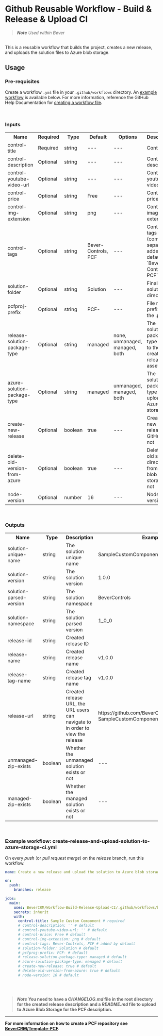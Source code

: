 # Github Reusable Workflow - Build & Release & Upload CI
> ***Note*** *Used within Bever*

<br>
This is a reusable workflow that builds the project, creates a new release, and uploads the solution files to Azure blob storage.

## Usage

### Pre-requisites
Create a workflow ```.yml``` file in your ```.github/workflows``` directory. An [example workflow](https://github.com/BeverCRM/Workflow-Build-Release-Upload-CI#example-workflow-create-release-and-upload-solution-to-azure-storage-ci) is available below. For more information, reference the GitHub Help Documentation for [creating a workflow file](https://docs.github.com/en/actions/using-workflows#creating-a-workflow-file).

<br>

### Inputs
<table>
  <tr>
    <th>Name</th>
    <th>Required</th>
    <th>Type</th>
    <th>Default</th>
    <th>Options</th>
    <th>Description</th>
  </tr>
  <tr>
    <td>control-title</td>
    <td>Required</td>
    <td>string</td>
    <td>---</td>
    <td>---</td>
    <td>Control title</td>
  </tr>
  <tr>
    <td>control-description</td>
    <td>Optional</td>
    <td>string</td>
    <td>---</td>
    <td>---</td>
    <td>Control description</td>
  </tr>
  <tr>
    <td>control-youtube-video-url</td>
    <td>Optional</td>
    <td>string</td>
    <td>---</td>
    <td>---</td>
    <td>Control youtube video url</td>
  </tr>
  <tr>
    <td>control-price</td>
    <td>Optional</td>
    <td>string</td>
    <td>Free</td>
    <td>---</td>
    <td>Control price</td>
  </tr>
  <tr>
    <td>control-img-extension</td>
    <td>Optional</td>
    <td>string</td>
    <td>png</td>
    <td>---</td>
    <td>Control images extension</td>
  </tr>
  <tr>
    <td>control-tags</td>
    <td>Optional</td>
    <td>string</td>
    <td>Bever-Controls, PCF</td>
    <td>---</td>
    <td>Control tags (comma separated | added by default `Bever-Controls, PCF`)</td>
  </tr>
  <tr>
    <td>solution-folder</td>
    <td>Optional</td>
    <td>string</td>
    <td>Solution</td>
    <td>---</td>
    <td>Final solution directory</td>
  </tr>
  <tr>
    <td>pcfproj-prefix</td>
    <td>Optional</td>
    <td>string</td>
    <td>PCF-</td>
    <td>---</td>
    <td>File name prefix of the .pcfproj</td>
  </tr>
  <tr>
    <td>release-solution-package-type</td>
    <td>Optional</td>
    <td>string</td>
    <td>managed</td>
    <td>none, unmanaged, managed, both</td>
    <td>The solution package type to add to the created release as assets</td>
  </tr>
  <tr>
    <td>azure-solution-package-type</td>
    <td>Optional</td>
    <td>string</td>
    <td>managed</td>
    <td>unmanaged, managed, both</td>
    <td>The solution package type to upload to Azure blob storage</td>
  </tr>
  <tr>
    <td>create-new-release</td>
    <td>Optional</td>
    <td>boolean</td>
    <td>true</td>
    <td>---</td>
    <td>Create a new release on GitHub or not</td>
  </tr>
  <tr>
    <td>delete-old-version-from-azure</td>
    <td>Optional</td>
    <td>boolean</td>
    <td>true</td>
    <td>---</td>
    <td>Delete the old solution directory from Azure blob storage or not</td>
  </tr>
  <tr>
    <td>node-version</td>
    <td>Optional</td>
    <td>number</td>
    <td>16</td>
    <td>---</td>
    <td>Node version</td>
  </tr>
</table>

<br>

### Outputs
<table>
  <tr>
    <th>Name</th>
    <th>Type</th>
    <th>Description</th>
    <th>Example</th>
  </tr>
  <tr>
    <td>solution-unique-name</td>
    <td>string</td>
    <td>The solution unique name</td>
    <td>SampleCustomComponent</td>
  </tr>
  <tr>
    <td>solution-version</td>
    <td>string</td>
    <td>The solution version</td>
    <td>1.0.0</td>
  </tr>
  <tr>
    <td>solution-parsed-version</td>
    <td>string</td>
    <td>The solution namespace</td>
    <td>BeverControls</td>
  </tr>
  <tr>
    <td>solution-namespace</td>
    <td>string</td>
    <td>The solution parsed version</td>
    <td>1_0_0</td>
  </tr>
  <tr>
    <td>release-id</td>
    <td>string</td>
    <td>Created release ID</td>
    <td></td>
  </tr>
  <tr>
    <td>release-name</td>
    <td>string</td>
    <td>Created release name</td>
    <td>v1.0.0</td>
  </tr>
  <tr>
    <td>release-tag-name</td>
    <td>string</td>
    <td>Created release tag name</td>
    <td>v1.0.0</td>
  </tr>
  <tr>
    <td>release-url</td>
    <td>string</td>
    <td>Created release URL, the URL users can navigate to in order to view the release</td>
    <td>https://github.com/BeverCRM/PCF-SampleCustomComponent/releases/tag/v1.0.0</td>
  </tr>
  <tr>
    <td>unmanaged-zip-exists</td>
    <td>boolean</td>
    <td>Whether the unmanaged solution exists or not</td>
    <td>---</td>
  </tr>
  <tr>
    <td>managed-zip-exists</td>
    <td>boolean</td>
    <td>Whether the managed solution exists or not</td>
    <td>---</td>
  </tr>
</table>

<br>

### Example workflow: create-release-and-upload-solution-to-azure-storage-ci.yml
On every *push* (or *pull request merge*) on the *release* branch, run this workflow.

```yaml
name: Create a new release and upload the solution to Azure blob storage CI

on:
  push:
    branches: release

jobs:
  main:
    uses: BeverCRM/Workflow-Build-Release-Upload-CI/.github/workflows/build-release-upload-ci.yml@master
    secrets: inherit
    with:
      control-title: Sample Custom Component # required
      # control-description: '' # default
      # control-youtube-video-url: '' # default
      # control-price: Free # default
      # control-img-extension: png # default
      # control-tags: Bever-Controls, PCF # added by default
      # solution-folder: Solution # default
      # pcfproj-prefix: PCF- # default
      # release-solution-package-type: managed # default
      # azure-solution-package-type: managed # default
      # create-new-release: true # default
      # delete-old-version-from-azure: true # default
      # node-version: 16 # default
```

<br>
<br>

> ***Note*** **You need to have a *CHANGELOG.md* file in the root directory for the created release description and a *README.md* file to upload to Azure Blob Storage for the PCF description.**

---

**For more information on how to create a PCF repository see [BeverCRM/Template-PCF](https://github.com/BeverCRM/Template-PCF).**
